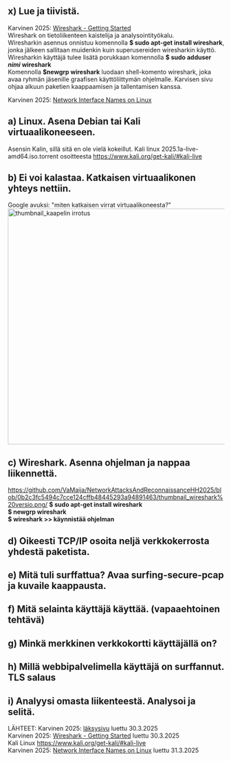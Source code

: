 ## x) Lue ja tiivistä.  
   Karvinen 2025: [Wireshark - Getting Started](https://terokarvinen.com/wireshark-getting-started/)   
Wireshark on tietoliikenteen kaistelija ja analysointityökalu.   
Wiresharkin asennus onnistuu komennolla **$ sudo apt-get install wireshark**, jonka jälkeen sallitaan muidenkin kuin superusereiden wiresharkin käyttö.  
Wiresharkin käyttäjä tulee lisätä porukkaan komennolla **$ sudo adduser _nimi_ wireshark**  
Komennolla **$newgrp wireshark** luodaan shell-komento wireshark, joka avaa ryhmän jäsenille graafisen käyttöliittymän ohjelmalle. 
Karvisen sivu ohjaa alkuun paketien kaappaamisen ja tallentamisen kanssa.   

   
   Karvinen 2025: [Network Interface Names on Linux](https://terokarvinen.com/network-interface-linux/)    


## a) Linux. Asena Debian tai Kali virtuaalikoneeseen.
Asensin Kalin, sillä sitä en ole vielä kokeillut. Kali linux 2025.1a-live-amd64.iso.torrent osoitteesta https://www.kali.org/get-kali/#kali-live  

## b) Ei voi kalastaa. Katkaisen virtuaalikonen yhteys nettiin.  
Google avuksi: "miten katkaisen virrat virtuaalikoneesta?"  
<img width="548" alt="thumbnail_kaapelin irrotus" src="https://github.com/user-attachments/assets/b7bc9d4f-84e6-4112-9527-7e7ac9aba706" />



## c) Wireshark. Asenna ohjelman ja nappaa liikennettä.   

<https://github.com/VaMaija/NetworkAttacksAndReconnaissanceHH2025/blob/0b2c3fc5494c7cce124cffb48445293a94891463/thumbnail_wireshark%20versio.png/> 
**$ sudo apt-get install wireshark  
$ newgrp wireshark  
$ wireshark >> käynnistää ohjelman**  


## d) Oikeesti TCP/IP osoita neljä verkkokerrosta yhdestä paketista.  

## e) Mitä tuli surffattua? Avaa surfing-secure-pcap ja kuvaile kaappausta.  

## f) Mitä selainta käyttäjä käyttää.  (vapaaehtoinen tehtävä)   

## g) Minkä merkkinen verkkokortti käyttäjällä on?  

## h) Millä webbipalvelimella käyttäjä on surffannut. TLS salaus  

## i) Analyysi omasta liikenteestä. Analysoi ja selitä. 




LÄHTEET: 
Karvinen 2025: [läksysivu](https://terokarvinen.com/verkkoon-tunkeutuminen-ja-tiedustelu/#laksyt) luettu 30.3.2025  
Karvinen 2025: [Wireshark - Getting Started](https://terokarvinen.com/wireshark-getting-started/) luettu 30.3.2025  
Kali Linux https://www.kali.org/get-kali/#kali-live  
Karvinen 2025: [Network Interface Names on Linux](https://terokarvinen.com/network-interface-linux/) luettu 31.3.2025  
